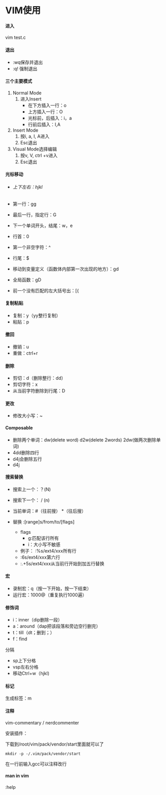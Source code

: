 # VIM使用

#### 进入 

vim test.c

#### 退出

- :wq保存并退出
- :q! 强制退出

#### 三个主要模式

1. Normal Mode
   1. 进入Insert
      - 在下方插入一行：o
      - 上方插入一行：O
      - 光标前，后插入：i，a
      - 行前后插入：I,A
2. Insert Mode
   1. 按i, a, I, A进入
   2. Esc退出
3. Visual Mode选择编辑
   1. 按v, V, ctrl +v进入
   2. Esc退出

#### 光标移动

- ###### 上下左右：hjkl

- 第一行：gg

- 最后一行，指定行：G

- 下一个单词开头，结尾：w，e

- 行首：0

- 第一个非空字符：^

- 行尾：$

- 移动到变量定义（函数体内部第一次出现的地方）：gd

- 全局函数：gD

- 前一个没有匹配的左大括号出：[{

#### 复制粘贴

- 复制：y（yy整行复制）
- 粘贴：p

#### 撤回

- 撤销：u
- 重做：ctrl+r

#### 删除

- 剪切：d（删除整行：dd）
- 剪切字符：x
- 从当前字符删除到行尾：D

#### 更改

- 修改大小写：~

#### Composable

- 删除两个单词：dw(delete word)   d2w(delete 2words)  2dw(做两次删除单词)
- 4dd删除四行
- d4j会删除五行
- d4j

#### 搜索替换

- 搜索上一个：？(N)  
- 搜索下一个： /  (n)
- 当前单词：#（往前搜）  *（往后搜）

- 替换       :[range]s/from/to/[flags]
  - flags
    - g:匹配该行所有
    - i：大小写不敏感
  - 例子：   :%s/ext4/xxx所有行
  - :6s/ext4/xxx第六行
  - :.+5s/ext4/xxx从当前行开始到加五行替换

#### 宏

- 录制宏：q（按一下开始，按一下结束）
- 运行宏：1000@（重复执行1000遍）

#### 修饰词

- i：inner（dip删除一段）
- a：around（dap把该段落和旁边空行删完）
- t：till（dt；删到；）
- f：find

分隔

- sp上下分格
- vsp左右分格
- 移动Ctrl+w（hjkl)

#### 标记

生成标签：m

#### 注释

vim-commentary / nerdcommenter

安装插件：

下载到/root/vim/pack/vendor/start里面就可以了

```
mkdir -p -/.vim/pack/vendor/start
```

在一行前输入gcc可以注释改行

#### man in vim

:help

